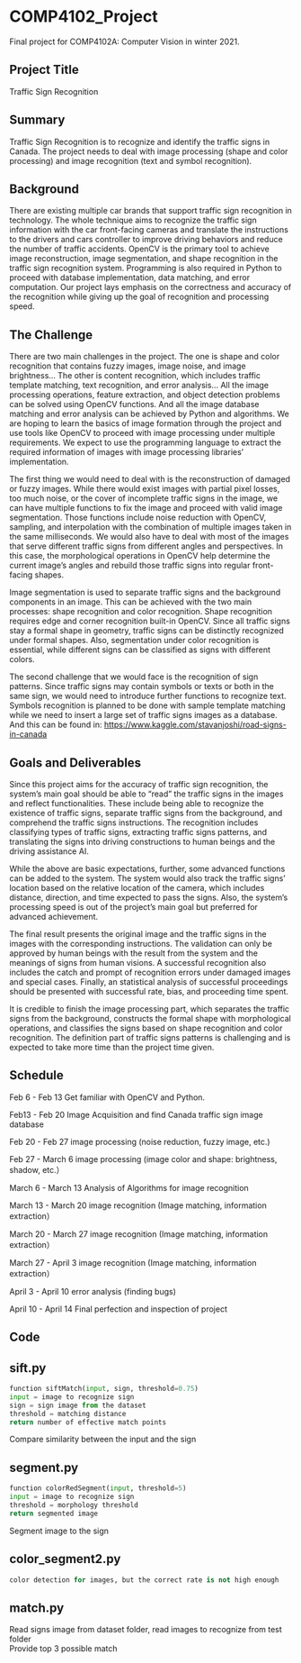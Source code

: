 # COMP4102_Project

Final project for COMP4102A: Computer Vision in winter 2021.

## Project Title
Traffic Sign Recognition

## Summary
Traffic Sign Recognition is to recognize and identify the traffic signs in Canada. The project needs to deal with image processing (shape and color processing)  and image recognition (text and symbol recognition).

## Background
There are existing multiple car brands that support traffic sign recognition in technology. The whole technique aims to recognize the traffic sign information with the car front-facing cameras and translate the instructions to the drivers and cars controller to improve driving behaviors and reduce the number of traffic accidents. OpenCV is the primary tool to achieve image reconstruction, image segmentation, and shape recognition in the traffic sign recognition system. Programming is also required in Python to proceed with database implementation, data matching, and error computation. Our project lays emphasis on the correctness and accuracy of the recognition while giving up the goal of recognition and processing speed. 

## The Challenge
There are two main challenges in the project. The one is shape and color recognition that contains fuzzy images, image noise, and image brightness… The other is content recognition, which includes traffic template matching, text recognition, and error analysis... All the image processing operations, feature extraction, and object detection problems can be solved using OpenCV functions. And all the image database matching and error analysis can be achieved by Python and algorithms. We are hoping to learn the basics of image formation through the project and use tools like OpenCV to proceed with image processing under multiple requirements. We expect to use the programming language to extract the required information of images with image processing libraries’ implementation. 

The first thing we would need to deal with is the reconstruction of damaged or fuzzy images. While there would exist images with partial pixel losses, too much noise, or the cover of incomplete traffic signs in the image, we can have multiple functions to fix the image and proceed with valid image segmentation. Those functions include noise reduction with OpenCV, sampling, and interpolation with the combination of multiple images taken in the same milliseconds. We would also have to deal with most of the images that serve different traffic signs from different angles and perspectives. In this case, the morphological operations in OpenCV help determine the current image’s angles and rebuild those traffic signs into regular front-facing shapes. 


Image segmentation is used to separate traffic signs and the background components in an image. This can be achieved with the two main processes: shape recognition and color recognition. Shape recognition requires edge and corner recognition built-in OpenCV. Since all traffic signs stay a formal shape in geometry, traffic signs can be distinctly recognized under formal shapes. Also, segmentation under color recognition is essential, while different signs can be classified as signs with different colors. 

The second challenge that we would face is the recognition of sign patterns. Since traffic signs may contain symbols or texts or both in the same sign, we would need to introduce further functions to recognize text. Symbols recognition is planned to be done with sample template matching while we need to insert a large set of traffic signs images as a database. And this can be found in: 
https://www.kaggle.com/stavanjoshi/road-signs-in-canada


## Goals and Deliverables
Since this project aims for the accuracy of traffic sign recognition, the system’s main goal should be able to “read” the traffic signs in the images and reflect functionalities. These include being able to recognize the existence of traffic signs, separate traffic signs from the background, and comprehend the traffic signs instructions. The recognition includes classifying types of traffic signs, extracting traffic signs patterns, and translating the signs into driving constructions to human beings and the driving assistance AI. 

While the above are basic expectations, further, some advanced functions can be added to the system. The system would also track the traffic signs’ location based on the relative location of the camera, which includes distance, direction, and time expected to pass the signs. Also, the system’s processing speed is out of the project’s main goal but preferred for advanced achievement. 


The final result presents the original image and the traffic signs in the images with the corresponding instructions. The validation can only be approved by human beings with the result from the system and the meanings of signs from human visions. A successful recognition also includes the catch and prompt of recognition errors under damaged images and special cases. Finally, an statistical analysis of successful proceedings should be presented with successful rate, bias, and proceeding time spent. 

It is credible to finish the image processing part, which separates the traffic signs from the background, constructs the formal shape with morphological operations, and classifies the signs based on shape recognition and color recognition. The definition part of traffic signs patterns is challenging and is expected to take more time than the project time given. 

## Schedule

Feb 6 - Feb 13	Get familiar with OpenCV and Python.

Feb13 - Feb 20	Image Acquisition and find Canada traffic sign image database

Feb 20 - Feb 27	image processing (noise reduction, fuzzy image, etc.)

Feb 27 - March 6	image processing (image color and shape: brightness, shadow, etc.）

March 6 - March 13	Analysis of Algorithms for image recognition

March 13 - March 20	image recognition (Image matching, information extraction）

March 20 - March 27	image recognition (Image matching, information extraction）

March 27 - April 3	image recognition (Image matching, information extraction）

April 3 - April 10	error analysis (finding bugs)

April 10 - April 14	Final perfection and inspection of project



## Code

## sift.py
```python
function siftMatch(input, sign, threshold=0.75)
input = image to recognize sign
sign = sign image from the dataset
threshold = matching distance
return number of effective match points
```
Compare similarity between the input and the sign

## segment.py
```python
function colorRedSegment(input, threshold=5)
input = image to recognize sign
threshold = morphology threshold
return segmented image
```
Segment image to the sign

## color_segment2.py
```python
color detection for images, but the correct rate is not high enough
```

## match.py
Read signs image from dataset folder, read images to recognize from test folder   
Provide top 3 possible match

